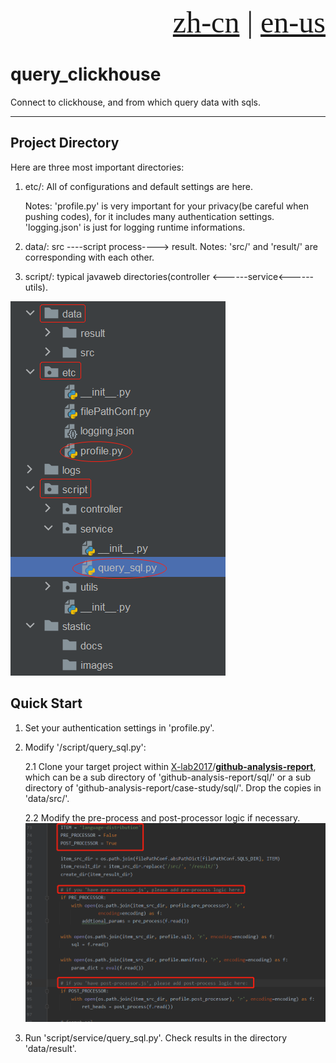 <p align="right" size="14px"><font size="8" face="Times"><a href="./stastic/docs/zh-cn/README.md">zh-cn</a> | <a href="./README.md">en-us</a></font></p>

# query_clickhouse
Connect to clickhouse, and from which query data with sqls.

***



## Project Directory

Here are three most important directories:

1. etc/: All of configurations and default settings are here. 

   Notes: 'profile.py' is very important for your privacy(be careful when pushing codes), for it includes many authentication settings. 'logging.json' is just for logging runtime informations.

2. data/: src ----script process----> result. Notes: 'src/' and 'result/' are corresponding with each other.

3. script/: typical javaweb directories(controller <------service<------utils).

![directory-structure](./stastic/images/directory-structure.png)

## Quick Start

1. Set your authentication settings in 'profile.py'.

2. Modify '/script/query_sql.py':

   2.1 Clone your target project within [X-lab2017](https://github.com/X-lab2017)/**[github-analysis-report](https://github.com/X-lab2017/github-analysis-report)**, which can be a sub directory of 'github-analysis-report/sql/' or a sub directory of 'github-analysis-report/case-study/sql/'. Drop the copies in 'data/src/'. 

   2.2 Modify the pre-process and post-processor logic if necessary.![script-query_sql-content](./stastic/images/script-query_sql-content.png)

3. Run 'script/service/query_sql.py'. Check results in the directory 'data/result'.